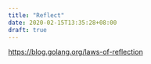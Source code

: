 ```yaml
---
title: "Reflect"
date: 2020-02-15T13:35:28+08:00
draft: true
---
```




https://blog.golang.org/laws-of-reflection
